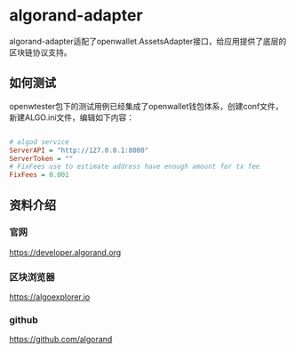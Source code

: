 # algorand-adapter

algorand-adapter适配了openwallet.AssetsAdapter接口，给应用提供了底层的区块链协议支持。

## 如何测试

openwtester包下的测试用例已经集成了openwallet钱包体系，创建conf文件，新建ALGO.ini文件，编辑如下内容：

```ini

# algod service
ServerAPI = "http://127.0.0.1:8080"
ServerToken = ""
# FixFees use to estimate address have enough amount for tx fee
FixFees = 0.001

```

## 资料介绍

### 官网

https://developer.algorand.org

### 区块浏览器

https://algoexplorer.io

### github

https://github.com/algorand
